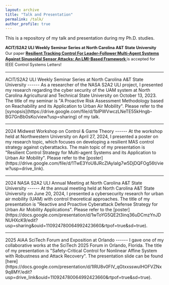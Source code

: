 ```yaml
---
layout: archive
title: "Talk and Presentation"
permalink: /talk/
author_profile: true
---
```


This is a repository of my talk and presentation during my Ph.D. studies. 

<style>
.news {
  font-size: 0.8rem;    /* 전체 뉴스 글씨 크기를 줄임 */
  line-height: 1.4;     /* 줄 간격 확보 */
}
.news p {
  margin-bottom: 14px;  /* 항목 간 간격 */
}
</style>

<div class="news">
  
  <p>
    <strong> ACIT/S2A2 ULI Weekly Seminar Series at North Carolina A&T State University </strong>  
    Our paper  
    <strong>
      <a href="https://ieeexplore.ieee.org/abstract/document/11022616" target="_blank" rel="noopener noreferrer">
        Resilient Tracking Control For Leader-Follower Multi-Agent Systems Against Sinusoidal Sensor Attacks: An LMI-Based Framework
      </a>
    </strong>  
    is accepted for IEEE Control Systems Letters!
  </p>
  
</div>

<hr>
ACIT/S2A2 ULI Weekly Seminar Series at North Carolina A&T State University
------
As a researcher of the NASA S2A2 ULI project, I presented my research regarding the cyber security of the UAM system at North Carolina Agricultural and Technical State University on October 13, 2023. The title of my seminar is "A Proactive Risk Assessment Methodology based on Reachability and its Application to Urban Air Mobility". Please refer to the [synopsis](https://drive.google.com/file/d/1blPWVwczLNeTE55kHngb-BG7GnBb0sKo/view?usp=sharing) of my talk.  

<hr>
2024 Midwest Workshop on Control & Game Theory 
------
At the workshop held at Northwestern University on April 27, 2024, I presented a poster on my research topic, which focuses on developing a resilient MAS control strategy against cyberattacks. The main topic of my presentation is "Resilient Control Strategy for Multi-agent Systems and its Application to Urban Air Mobility". Please refer to the [poster](https://drive.google.com/file/d/1TwE3YoU8JRcZlAyIaIg7w5DjDQFOg56t/view?usp=drive_link).

<hr>
2024 NASA S2A2 ULI Annual Meeting at North Carolina A&T State University
------
At the annual meeting held at North Carolina A&T State University on June 20, 2024, I presented a cybersecurity research for urban air mobility (UAM) with control theoretical approaches. The title of my presentation is "Reactive and Proactive Cyberattack Defense Strategy for Urban Air Mobility Applications". Please refer to the [poster](https://docs.google.com/presentation/d/1wToYG5QE2t3inq36uDCmzYnJDNUHXcK9/edit?usp=sharing&ouid=110924780064992423660&rtpof=true&sd=true).

<hr>
2025 AIAA SciTech Forum and Exposition at Orlando
------
I gave one of my collaborative works at the SciTech 2025 Forum in Orlando, Florida. The title of my presentation is "Safety-Critical Control for Nonlinear Affine System with Robustness and Attack Recovery". The presentation slide can be found [here](https://docs.google.com/presentation/d/1lRU8v0FIV_qGtxxsswuIHOFVZNx9q8MY/edit?usp=drive_link&ouid=110924780064992423660&rtpof=true&sd=true).

